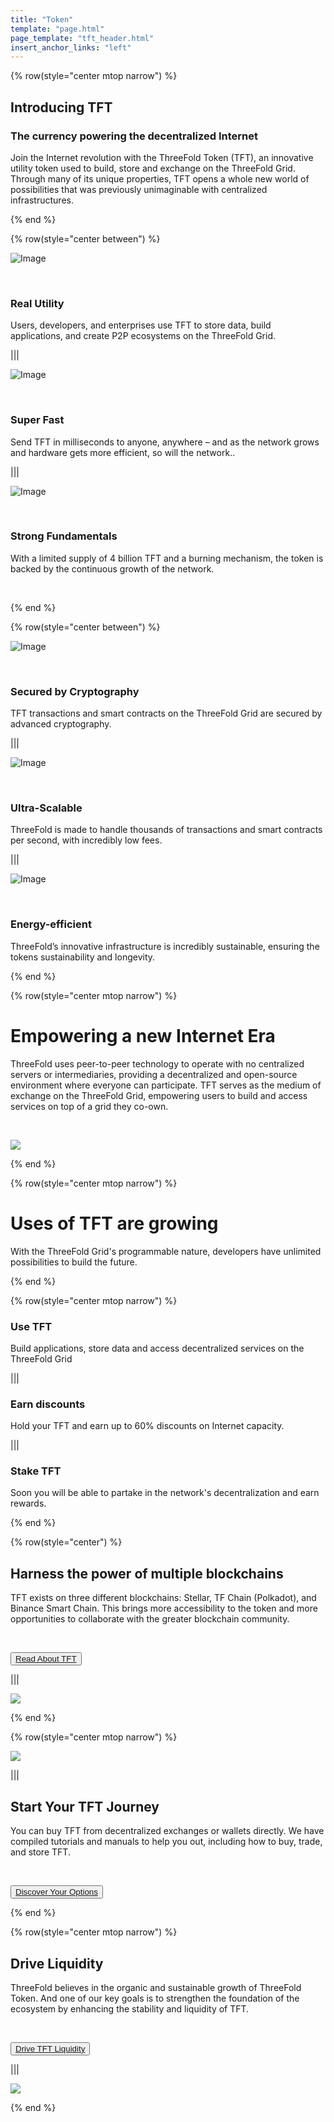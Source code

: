 ```yaml
---
title: "Token"
template: "page.html"
page_template: "tft_header.html"
insert_anchor_links: "left"
---
```


<!-- section 1 (be the Internet) -->

{% row(style="center mtop narrow") %}

## Introducing TFT
### The currency powering the decentralized Internet 

Join the Internet revolution with the ThreeFold Token (TFT), an innovative utility token used to build, store and exchange on the ThreeFold Grid. Through many of its unique properties, TFT opens a whole new world of possibilities that was previously unimaginable with centralized infrastructures.

{% end %}

{% row(style="center between") %}

![Image](blank.png#medium)

<br/>

### Real Utility
Users, developers, and enterprises use TFT to store data, build applications, and create P2P ecosystems on the ThreeFold Grid.



|||

![Image](tft_loyalty.png#medium)

<br/>

### Super Fast
Send TFT in milliseconds to anyone, anywhere – and as the network grows and hardware gets more efficient, so will the network..


|||

![Image](blank.png#medium)

<br/>

### Strong Fundamentals
With a limited supply of 4 billion TFT and a burning mechanism, the token is backed by the continuous growth of the network.


<br/>


{% end %}

{% row(style="center between") %}

![Image](blank.png#medium)

<br/>

### Secured by Cryptography
TFT transactions and smart contracts on the ThreeFold Grid are secured by advanced cryptography.



|||

![Image](blank.png#medium)

<br/>

### Ultra-Scalable
ThreeFold is made to handle thousands of transactions and smart contracts per second, with incredibly low fees.



|||

![Image](blank.png#medium)

<br/>

### Energy-efficient
ThreeFold’s innovative infrastructure is incredibly sustainable, ensuring the tokens sustainability and longevity.


{% end %}

{% row(style="center mtop narrow") %}

# Empowering a new Internet Era

ThreeFold uses peer-to-peer technology to operate with no centralized servers or intermediaries, providing a decentralized and open-source environment where everyone can participate. TFT serves as the medium of exchange on the ThreeFold Grid, empowering users to build and access services on top of a grid they co-own.

<br>

![](blank.png#medium)

{% end %}

{% row(style="center mtop narrow") %}

# Uses of TFT are growing

With the ThreeFold Grid's programmable nature, developers have unlimited possibilities to build the future.

{% end %}

{% row(style="center mtop narrow") %}


### Use TFT 

Build applications, store data and access decentralized services on the ThreeFold Grid

|||

### Earn discounts 
Hold your TFT and earn up to 60% discounts on Internet capacity.  

|||

### Stake TFT
Soon you will be able to partake in the network's decentralization and earn rewards.

{% end %}

{% row(style="center") %}

## Harness the power of multiple blockchains

TFT exists on three different blockchains: Stellar, TF Chain (Polkadot), and Binance Smart Chain. This brings more accessibility to the token and more opportunities to collaborate with the greater blockchain community.

<br>

<button>[Read About TFT](threefold.io)</button>

|||

![](blank.png#medium)



{% end %}


{% row(style="center mtop narrow") %}

![](blank.png#medium)

|||

## Start Your TFT Journey

You can buy TFT from decentralized exchanges or wallets directly. We have compiled tutorials and manuals to help you out, including how to buy, trade, and store TFT.

<br>

<button>[Discover Your Options](threefold.io)</button>

{% end %}

{% row(style="center mtop narrow") %}

## Drive Liquidity

ThreeFold believes in the organic and sustainable growth of ThreeFold Token. And one of our key goals is to strengthen the foundation of the ecosystem by enhancing the stability and liquidity of TFT.

<br>

<button>[Drive TFT Liquidity](threefold.io)</button>

|||

![](blank.png#medium)



{% end %}
